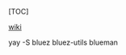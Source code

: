 [TOC]

[wiki](https://wiki.archlinuxcn.org/wiki/%E8%93%9D%E7%89%99)

yay -S bluez bluez-utils blueman